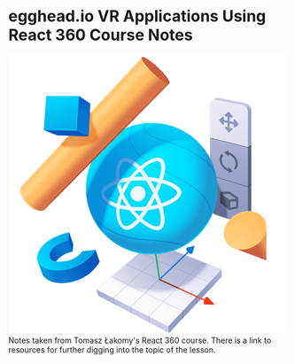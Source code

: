 # egghead.io VR Applications Using React 360 Course Notes

![](React360-final.png)
Notes taken from Tomasz Łakomy's React 360 course. There is a link to resources for further digging into the topic of the lesson.
